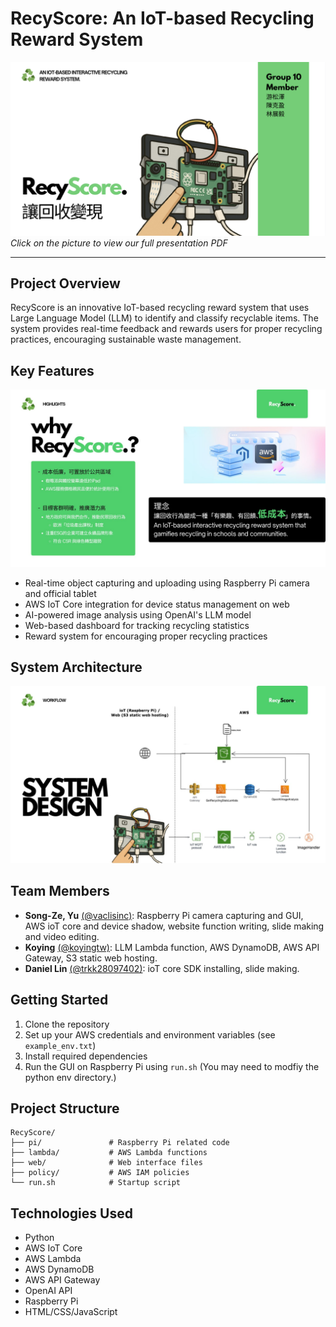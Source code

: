 # RecyScore: An IoT-based Recycling Reward System
[![RecyScore](https://raw.githubusercontent.com/vaclisinc/RecyScore/94c3842ee217831b425d6b2e223086942097fd4a/RecyScore_preview.png)](https://github.com/vaclisinc/RecyScore/blob/main/RecyScore_slides.pdf)
*Click on the picture to view our full presentation PDF*

---

## **Project Overview**
RecyScore is an innovative IoT-based recycling reward system that uses Large Language Model (LLM) to identify and classify recyclable items. The system provides real-time feedback and rewards users for proper recycling practices, encouraging sustainable waste management.

## **Key Features**
![RecyScore_why_us](https://raw.githubusercontent.com/vaclisinc/RecyScore/b82890ac0d6df47886a749a73eb47afdfbc92adc/slides/RecyScore_why_us.jpg)
- Real-time object capturing and uploading using Raspberry Pi camera and official tablet
- AWS IoT Core integration for device status management on web
- AI-powered image analysis using OpenAI's LLM model
- Web-based dashboard for tracking recycling statistics
- Reward system for encouraging proper recycling practices

## **System Architecture**
![RecyScore_system_design](https://raw.githubusercontent.com/vaclisinc/RecyScore/5df611c89dd9c02b192cded52a30ddf01e5f709e/slides/RecyScore_System_Design.jpg)

## **Team Members**
- **Song-Ze, Yu** [(@vaclisinc)](http://github.com/vaclisinc): Raspberry Pi camera capturing and GUI, AWS ioT core and device shadow, website function writing, slide making and video editing.
- **Koying** [(@koyingtw)](https://github.com/koyingtw): LLM Lambda function, AWS DynamoDB, AWS API Gateway, S3 static web hosting.
- **Daniel Lin** [(@trkk28097402)](https://github.com/trkk28097402): ioT core SDK installing, slide making.

## **Getting Started**
1. Clone the repository
2. Set up your AWS credentials and environment variables (see `example_env.txt`)
3. Install required dependencies
4. Run the GUI on Raspberry Pi using `run.sh` (You may need to modfiy the python env directory.)

## **Project Structure**
```
RecyScore/
├── pi/               # Raspberry Pi related code
├── lambda/           # AWS Lambda functions
├── web/              # Web interface files
├── policy/           # AWS IAM policies
└── run.sh            # Startup script
```

## **Technologies Used**
- Python
- AWS IoT Core
- AWS Lambda
- AWS DynamoDB
- AWS API Gateway
- OpenAI API
- Raspberry Pi
- HTML/CSS/JavaScript
